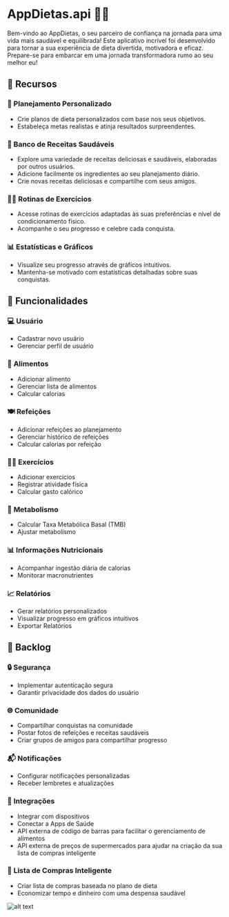 # AppDietas.api 🍏💪

Bem-vindo ao AppDietas, o seu parceiro de confiança na jornada para uma vida mais saudável e equilibrada! Este aplicativo incrível foi desenvolvido para tornar a sua experiência de dieta divertida, motivadora e eficaz. Prepare-se para embarcar em uma jornada transformadora rumo ao seu melhor eu!

## 🌟 Recursos

### 📅 Planejamento Personalizado
- Crie planos de dieta personalizados com base nos seus objetivos.
- Estabeleça metas realistas e atinja resultados surpreendentes.

### 🥗 Banco de Receitas Saudáveis
- Explore uma variedade de receitas deliciosas e saudáveis, elaboradas por outros usuários.
- Adicione facilmente os ingredientes ao seu planejamento diário.
- Crie novas receitas deliciosas e compartilhe com seus amigos.

### 🏋️‍♂️ Rotinas de Exercícios
- Acesse rotinas de exercícios adaptadas às suas preferências e nível de condicionamento físico.
- Acompanhe o seu progresso e celebre cada conquista.

### 📊 Estatísticas e Gráficos
- Visualize seu progresso através de gráficos intuitivos.
- Mantenha-se motivado com estatísticas detalhadas sobre suas conquistas.

## 🚀 Funcionalidades

### 💻 **Usuário**
- Cadastrar novo usuário
- Gerenciar perfil de usuário

### 🍏 **Alimentos**
- Adicionar alimento
- Gerenciar lista de alimentos
- Calcular calorias

### 🍽️ **Refeições**
- Adicionar refeições ao planejamento
- Gerenciar histórico de refeições
- Calcular calorias por refeição

### 🏋️‍♂️ **Exercícios**
- Adicionar exercícios
- Registrar atividade física
- Calcular gasto calórico

### 🔄 **Metabolismo**
- Calcular Taxa Metabólica Basal (TMB)
- Ajustar metabolismo

### 📊 **Informações Nutricionais**
- Acompanhar ingestão diária de calorias
- Monitorar macronutrientes

### 📈 **Relatórios**
- Gerar relatórios personalizados
- Visualizar progresso em gráficos intuitivos
- Exportar Relatórios

## 📝 Backlog

### 🔒 **Segurança**
- Implementar autenticação segura
- Garantir privacidade dos dados do usuário

### 🌐 **Comunidade**
- Compartilhar conquistas na comunidade
- Postar fotos de refeições e receitas saudáveis
- Criar grupos de amigos para compartilhar progresso

### 📬 **Notificações**
- Configurar notificações personalizadas
- Receber lembretes e atualizações

### 🔗 **Integrações**
- Integrar com dispositivos
- Conectar a Apps de Saúde
- API externa de código de barras para facilitar o gerenciamento de alimentos
- API externa de preços de supermercados para ajudar na criação da sua lista de compras inteligente

### 🛒 **Lista de Compras Inteligente**
- Criar lista de compras baseada no plano de dieta
- Economizar tempo e dinheiro com uma despensa saudável

![alt text](https://www.plantuml.com/plantuml/png/VPBFZjCm4CRlUOfXBnpGliEMfLiXiIjKBTm7Pre67BiQswW2yJ280wSzhNY2l1XEKgnHdFOInVxDV9_dpqs8A35rjddHqeuTmNPz-xXwsBnRWx4OGjCSq7p5FS7L6yQzO8VG4jmbPzWxjDnYIm5o7baShpfoqOSh-D40DA3qFeJK_nBs8m5u1RVOOeY2Kj09R4WewsVmdcJ7Db__RBGMh2nFFaLirV9eBuLLOYMf-5kJBChmuuKnr3vRsX7tV_g_jE1KwE_QIoMUSuE3rnAr-Vf8OlgdRBPWhkW9RMdFKpjNaR-DWu6x_YcmmVaJDXYY7uxzix1PiBwdY9-yvT3vObso7_689S8WlCQ0zl_xlgGGKRH0hVxMxRnqEBNd8KMPQc9Lfl7T0TrdFPo9t7l7qSjWWKQy6xB9HLeSdiMOAzJzsv2WQ7Aw_yWXeUNlYt1zpAEA5HhjNiut7_9N2F9Frp-toOwXPVUlhyiQpk_BG2kYcvbH4SXCBrfc-ZZBhE3vCMIXit0oLPtDmVhf5uMhq5bf-dXPw8PScphx3m00)

